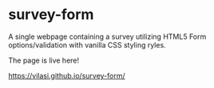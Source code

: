 # survey-form
A single webpage containing a survey utilizing HTML5 Form options/validation with vanilla CSS styling ryles.


The page is live here! 

https://vilasi.github.io/survey-form/
